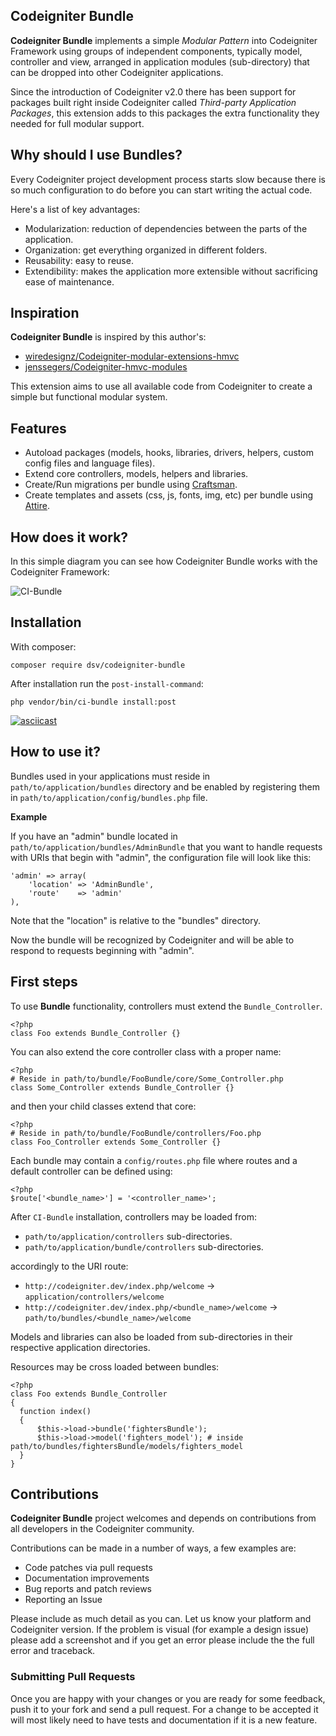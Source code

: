 Codeigniter Bundle
-------------------------

**Codeigniter Bundle** implements a simple *Modular Pattern* into Codeigniter Framework using groups of independent components, typically model, controller and view, arranged in application modules (sub-directory) that can be dropped into other Codeigniter applications.

Since the introduction of Codeigniter v2.0 there has been support for packages built right inside Codeigniter called *Third-party Application Packages*, this extension adds to this packages the extra functionality they needed for full modular support.

## Why should I use Bundles?

Every Codeigniter project development process starts slow because there is so much configuration to do before you can start writing the actual code. 

Here's a list of key advantages:

* Modularization: reduction of dependencies between the parts of the application.
* Organization: get everything organized in different folders.
* Reusability: easy to reuse.
* Extendibility: makes the application more extensible without sacrificing ease of maintenance.

## Inspiration

**Codeigniter Bundle** is inspired by this author's:

* [wiredesignz/Codeigniter-modular-extensions-hmvc](https://bitbucket.org/wiredesignz/Codeigniter-modular-extensions-hmvc)
* [jenssegers/Codeigniter-hmvc-modules](https://github.com/jenssegers/Codeigniter-hmvc-modules)

This extension aims to use all available code from Codeigniter to create a simple but functional modular system.

## Features

* Autoload packages (models, hooks, libraries, drivers, helpers, custom config files and language files).
* Extend core controllers, models, helpers and libraries.
* Create/Run migrations per bundle using [Craftsman](https://github.com/davidsosavaldes/Craftsman).
* Create templates and assets (css, js, fonts, img, etc) per bundle using [Attire](https://github.com/davidsosavaldes/Attire).

## How does it work?

In this simple diagram you can see how Codeigniter Bundle works with the Codeigniter Framework:

![CI-Bundle](https://www.dropbox.com/s/s5s4f7hpjucwmhz/Codeigniter-Bundle.png?dl=1)

## Installation 

With composer:

    composer require dsv/codeigniter-bundle

After installation run the `post-install-command`:

    php vendor/bin/ci-bundle install:post
    
[![asciicast](https://asciinema.org/a/45176.png)](https://asciinema.org/a/45176)

## How to use it?

Bundles used in your applications must reside in `path/to/application/bundles` directory and be enabled by registering them in `path/to/application/config/bundles.php` file.

**Example**

If you have an "admin" bundle located in `path/to/application/bundles/AdminBundle` that you want to handle requests with URIs that begin with "admin", the configuration file will look like this:

    'admin' => array(
    	'location' => 'AdminBundle',
    	'route'    => 'admin'
    ),

Note that the "location" is relative to the "bundles" directory.

Now the bundle will be recognized by Codeigniter and will be able to respond to requests beginning with "admin".

## First steps

To use **Bundle** functionality, controllers must extend the `Bundle_Controller`.

    <?php
    class Foo extends Bundle_Controller {}

You can also extend the core controller class with a proper name:

    <?php
    # Reside in path/to/bundle/FooBundle/core/Some_Controller.php
    class Some_Controller extends Bundle_Controller {}
    
and then your child classes extend that core:

    <?php
    # Reside in path/to/bundle/FooBundle/controllers/Foo.php
    class Foo_Controller extends Some_Controller {}

Each bundle may contain a `config/routes.php` file where routes and a default controller can be defined using:

    <?php
    $route['<bundle_name>'] = '<controller_name>';

After `CI-Bundle` installation, controllers may be loaded from: 

* `path/to/application/controllers` sub-directories.
* `path/to/application/bundle/controllers` sub-directories.

accordingly to the URI route:

* `http://codeigniter.dev/index.php/welcome` -> `application/controllers/welcome`
* `http://codeigniter.dev/index.php/<bundle_name>/welcome` -> `path/to/bundles/<bundle_name>/welcome`

Models and libraries can also be loaded from sub-directories in their respective application directories.

Resources may be cross loaded between bundles:

    <?php
    class Foo extends Bundle_Controller 
    {
      function index()
      {
          $this->load->bundle('fightersBundle');
          $this->load->model('fighters_model'); # inside path/to/bundles/fightersBundle/models/fighters_model
      }
    }

## Contributions

**Codeigniter Bundle** project welcomes and depends on contributions from all developers in the Codeigniter community.

Contributions can be made in a number of ways, a few examples are:

* Code patches via pull requests
* Documentation improvements
* Bug reports and patch reviews
* Reporting an Issue

Please include as much detail as you can. Let us know your platform and Codeigniter version. If the problem is visual (for example a design issue) please add a screenshot and if you get an error please include the the full error and traceback.

### Submitting Pull Requests

Once you are happy with your changes or you are ready for some feedback, push it to your fork and send a pull request. For a change to be accepted it will most likely need to have tests and documentation if it is a new feature.
